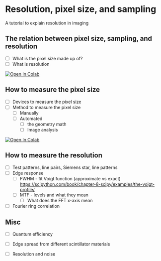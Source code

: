 # Resolution, pixel size, and sampling
A tutorial to explain resolution in imaging

## The relation between pixel size, sampling, and resolution
- [ ] What is the pixel size made up of?
- [ ] What is resolution

<a href="https://colab.research.google.com/github/ImagingELearning/resolution/blob/main/tutorials/01_Introduction/01_Resolution_Introduction.ipynb" target="_blank">
  <img src="https://colab.research.google.com/assets/colab-badge.svg" alt="Open In Colab"/>
</a>

## How to measure the pixel size
- [ ] Devices to measure the pixel size
- [ ] Method to measure the pixel size
    - [ ] Manually
    - [ ] Automated
        - [ ] the geometry math
        - [ ] Image analysis

<a href="https://colab.research.google.com/github/ImagingELearning/resolution/blob/main/tutorials/02_PixelSize/02_PixelSize.ipynb" target="_blank">
  <img src="https://colab.research.google.com/assets/colab-badge.svg" alt="Open In Colab"/>
</a>
       
## How to measure the resolution
- [ ] Test patterns, line pairs, Siemens star, line patterns
- [ ] Edge response
    - [ ] FWHM - fit Voigt function (approximate vs exact) https://scipython.com/book/chapter-8-scipy/examples/the-voigt-profile/ 
    - [ ] MTF - levels and what they mean
        - [ ] What does the FFT x-axis mean
- [ ] Fourier ring correlation
    
## Misc
- [ ] Quantum efficiency 
- [ ] Edge spread from different scintillator materials
- [ ] Resolution and noise


```python

```
